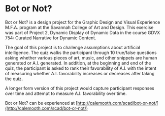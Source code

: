 Bot or Not?
============

Bot or Not? is a design project for the Graphic Design and Visual Experience M.F.A. program at the Savannah College of Art and Design. This exercise was part of Project 2, Dynamic Display of Dynamic Data in the course GDVX 754: Curated Narrative for Dynamic Content.

The goal of this project is to challenge assumptions about artificial intelligence. The quiz walks the participant through 10 true/false questions asking whether various pieces of art, music, and other snippets are human generated or A.I. generated. In addition, at the beginning and end of the quiz, the participant is asked to rank their favorability of A.I. with the intent of measuring whether A.I. favorability increases or decreases after taking the quiz. 

A longer form version of this project would capture participant responses over time and attempt to measure A.I. favorability over time.

Bot or Not? can be experienced at [http://calemooth.com/scad/bot-or-not/](http://calemooth.com/scad/bot-or-not/)
